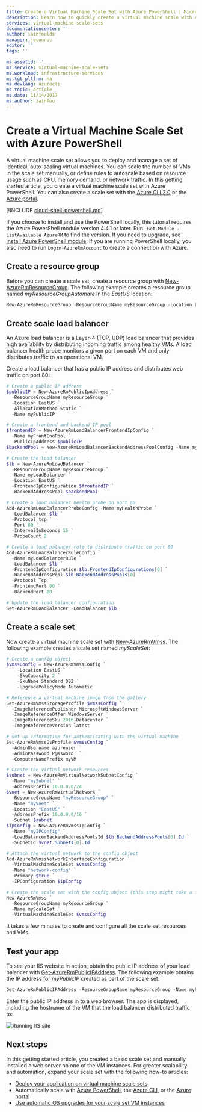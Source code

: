 ```yaml
---
title: Create a Virtual Machine Scale Set with Azure PowerShell | Microsoft Docs
description: Learn how to quickly create a virtual machine scale with Azure PowerShell
services: virtual-machine-scale-sets
documentationcenter: ''
author: iainfoulds
manager: jeconnoc
editor: ''
tags: ''

ms.assetid: ''
ms.service: virtual-machine-scale-sets
ms.workload: infrastructure-services
ms.tgt_pltfrm: na
ms.devlang: azurecli
ms.topic: article
ms.date: 11/14/2017
ms.author: iainfou
---
```


# Create a Virtual Machine Scale Set with Azure PowerShell
A virtual machine scale set allows you to deploy and manage a set of identical, auto-scaling virtual machines. You can scale the number of VMs in the scale set manually, or define rules to autoscale based on resource usage such as CPU, memory demand, or network traffic. In this getting started article, you create a virtual machine scale set with Azure PowerShell. You can also create a scale set with the [Azure CLI 2.0](virtual-machine-scale-sets-create-cli.md) or the [Azure portal](virtual-machine-scale-sets-portal-create.md).

[!INCLUDE [cloud-shell-powershell.md](../../includes/cloud-shell-powershell.md)]

If you choose to install and use the PowerShell locally, this tutorial requires the Azure PowerShell module version 4.4.1 or later. Run ` Get-Module -ListAvailable AzureRM` to find the version. If you need to upgrade, see [Install Azure PowerShell module](/powershell/azure/install-azurerm-ps). If you are running PowerShell locally, you also need to run `Login-AzureRmAccount` to create a connection with Azure.


## Create a resource group
Before you can create a scale set, create a resource group with [New-AzureRmResourceGroup](/powershell/module/azurerm.resources/new-azurermresourcegroup). The following example creates a resource group named *myResourceGroupAutomate* in the *EastUS* location:

```powershell
New-AzureRmResourceGroup -ResourceGroupName myResourceGroup -Location EastUS
```


## Create scale load balancer
An Azure load balancer is a Layer-4 (TCP, UDP) load balancer that provides high availability by distributing incoming traffic among healthy VMs. A load balancer health probe monitors a given port on each VM and only distributes traffic to an operational VM.

Create a load balancer that has a public IP address and distributes web traffic on port 80:

```powershell
# Create a public IP address
$publicIP = New-AzureRmPublicIpAddress `
  -ResourceGroupName myResourceGroup `
  -Location EastUS `
  -AllocationMethod Static `
  -Name myPublicIP

# Create a frontend and backend IP pool
$frontendIP = New-AzureRmLoadBalancerFrontendIpConfig `
  -Name myFrontEndPool `
  -PublicIpAddress $publicIP
$backendPool = New-AzureRmLoadBalancerBackendAddressPoolConfig -Name myBackEndPool

# Create the load balancer
$lb = New-AzureRmLoadBalancer `
  -ResourceGroupName myResourceGroup `
  -Name myLoadBalancer `
  -Location EastUS `
  -FrontendIpConfiguration $frontendIP `
  -BackendAddressPool $backendPool

# Create a load balancer health probe on port 80
Add-AzureRmLoadBalancerProbeConfig -Name myHealthProbe `
  -LoadBalancer $lb `
  -Protocol tcp `
  -Port 80 `
  -IntervalInSeconds 15 `
  -ProbeCount 2

# Create a load balancer rule to distribute traffic on port 80
Add-AzureRmLoadBalancerRuleConfig `
  -Name myLoadBalancerRule `
  -LoadBalancer $lb `
  -FrontendIpConfiguration $lb.FrontendIpConfigurations[0] `
  -BackendAddressPool $lb.BackendAddressPools[0] `
  -Protocol Tcp `
  -FrontendPort 80 `
  -BackendPort 80

# Update the load balancer configuration
Set-AzureRmLoadBalancer -LoadBalancer $lb
```


## Create a scale set
Now create a virtual machine scale set with [New-AzureRmVmss](/powershell/module/azurerm.compute/new-azurermvm). The following example creates a scale set named *myScaleSet*:

```powershell
# Create a config object
$vmssConfig = New-AzureRmVmssConfig `
    -Location EastUS `
    -SkuCapacity 2 `
    -SkuName Standard_DS2 `
    -UpgradePolicyMode Automatic

# Reference a virtual machine image from the gallery
Set-AzureRmVmssStorageProfile $vmssConfig `
  -ImageReferencePublisher MicrosoftWindowsServer `
  -ImageReferenceOffer WindowsServer `
  -ImageReferenceSku 2016-Datacenter `
  -ImageReferenceVersion latest

# Set up information for authenticating with the virtual machine
Set-AzureRmVmssOsProfile $vmssConfig `
  -AdminUsername azureuser `
  -AdminPassword P@ssword! `
  -ComputerNamePrefix myVM

# Create the virtual network resources
$subnet = New-AzureRmVirtualNetworkSubnetConfig `
  -Name "mySubnet" `
  -AddressPrefix 10.0.0.0/24
$vnet = New-AzureRmVirtualNetwork `
  -ResourceGroupName "myResourceGroup" `
  -Name "myVnet" `
  -Location "EastUS" `
  -AddressPrefix 10.0.0.0/16 `
  -Subnet $subnet
$ipConfig = New-AzureRmVmssIpConfig `
  -Name "myIPConfig" `
  -LoadBalancerBackendAddressPoolsId $lb.BackendAddressPools[0].Id `
  -SubnetId $vnet.Subnets[0].Id

# Attach the virtual network to the config object
Add-AzureRmVmssNetworkInterfaceConfiguration `
  -VirtualMachineScaleSet $vmssConfig `
  -Name "network-config" `
  -Primary $true `
  -IPConfiguration $ipConfig

# Create the scale set with the config object (this step might take a few minutes)
New-AzureRmVmss `
  -ResourceGroupName myResourceGroup `
  -Name myScaleSet `
  -VirtualMachineScaleSet $vmssConfig
```

It takes a few minutes to create and configure all the scale set resources and VMs.


## Test your app
To see your IIS website in action, obtain the public IP address of your load balancer with [Get-AzureRmPublicIPAddress](/powershell/module/azurerm.network/get-azurermpublicipaddress). The following example obtains the IP address for *myPublicIP* created as part of the scale set:

```powershell
Get-AzureRmPublicIPAddress -ResourceGroupName myResourceGroup -Name myPublicIP | select IpAddress
```

Enter the public IP address in to a web browser. The app is displayed, including the hostname of the VM that the load balancer distributed traffic to:

![Running IIS site](./media/tutorial-create-vmss/running-iis-site.png)


## Next steps
In this getting started article, you created a basic scale set and manually installed a web server on one of the VM instances. For greater scalability and automation, expand your scale set with the following how-to articles:

- [Deploy your application on virtual machine scale sets](virtual-machine-scale-sets-deploy-app.md)
- Automatically scale with [Azure PowerShell](virtual-machine-scale-sets-autoscale-powershell.md), the [Azure CLI](virtual-machine-scale-sets-autoscale-cli.md), or the [Azure portal](virtual-machine-scale-sets-autoscale-portal.md)
- [Use automatic OS upgrades for your scale set VM instances](virtual-machine-scale-sets-automatic-upgrade.md)